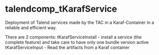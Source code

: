 # talendcomp_tKarafService
Deployment of Talend services made by the TAC in a Karaf-Container in a reliable and efficient way.

There are 2 components:
tKarafServiceInstall - install a service (the complete feature) and take care to have only one bundle version active
tKarafServiceInput - Read the artifacts from a Karaf container


